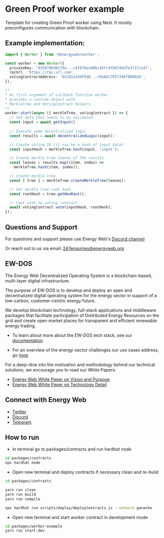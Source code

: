 # Green Proof worker example

Template for creating Green Proof worker using Nest.
It mostly preconfigures communication with blockchain.

## Example implementation:



```ts
import { Worker } from '@energyweb/worker';

const worker = new Worker({
  privateKey: '035678b90179a...c4f078ac00bc45fc9fb674ddfe2f17c14f',
  rpcUrl: 'https://rpc.url.com',
  votingContractAddress: '0xCD2a3d9F938...c05AbC7FE734Df8DD826',
});

/* 
* As first argument of callback function worker 
* provides a runtime object with
* MerkleTree and VotingContract helpers
*/  
worker.start(async ({ merkleTree, votingContract }) => {
  // Get data that needs to ba validated
  const input = await getInput()
  
  // Execute some decentralized logic
  const results = await decentralizedLogic(input);

  // Create voting ID (it can be a hash of input data)
  const inputHash = merkleTree.hash(input, 'input');

  // Create merkle tree leaves of the results
  const leaves = results.map((item, index) => 
    merkleTree.hash(item, index));

  // Create merkle tree
  const { tree } = merkleTree.createMerkleTree(leaves);

  // Get merkle tree root hash
  const rootHash = tree.getHexRoot();

  // Cast vote to voting contract
  await votingContract.vote(inputHash, rootHash);
});
```

## Questions and Support

For questions and support please use Energy Web's [Discord channel](https://discord.com/channels/706103009205288990/843970822254362664)

Or reach out to us via email: 247enquiries@energyweb.org

## EW-DOS

The Energy Web Decentralized Operating System is a blockchain-based, multi-layer digital infrastructure.

The purpose of EW-DOS is to develop and deploy an open and decentralized digital operating system for the energy sector in support of a low-carbon, customer-centric energy future.

We develop blockchain technology, full-stack applications and middleware packages that facilitate participation of Distributed Energy Resources on the grid and create open market places for transparent and efficient renewable energy trading.

-   To learn about more about the EW-DOS tech stack, see our [documentation](https://app.gitbook.com/@energy-web-foundation/s/energy-web/).

-   For an overview of the energy-sector challenges our use cases address, go [here](https://app.gitbook.com/@energy-web-foundation/s/energy-web/our-mission).

For a deep-dive into the motivation and methodology behind our technical solutions, we encourage you to read our White Papers:

-   [Energy Web White Paper on Vision and Purpose](https://www.energyweb.org/reports/EWDOS-Vision-Purpose/)
-   [Energy Web White Paper on Technology Detail](https://www.energyweb.org/wp-content/uploads/2020/06/EnergyWeb-EWDOS-PART2-TechnologyDetail-202006-vFinal.pdf)

## Connect with Energy Web

-   [Twitter](https://twitter.com/energywebx)
-   [Discord](https://discord.com/channels/706103009205288990/843970822254362664)
-   [Telegram](https://t.me/energyweb)


## How to run 
-   In terminal go to packages/contracts  and run hardhat node
```sh
cd packages/contracts
npx hardhat node
```

-   Open new terminal and deploy contracts if necessary clean and re-build
```sh
cd packages/contracts
```

```sh
yarn run clean
yarn run build
yarn run compile
```

```sh
npx hardhat run scripts/deploy/deployContracts.js --network ganache
```

-   Open new terminal and start worker contract in development mode
```sh
cd packages/worker-example
yarn run start:dev
```